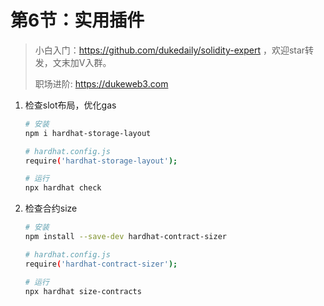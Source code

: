 # 第6节：实用插件

> 小白入门：https://github.com/dukedaily/solidity-expert ，欢迎star转发，文末加V入群。
>
> 职场进阶: https://dukeweb3.com

1. 检查slot布局，优化gas

   ```sh
   # 安装
   npm i hardhat-storage-layout
   
   # hardhat.config.js
   require('hardhat-storage-layout');
   
   # 运行
   npx hardhat check
   ```

2. 检查合约size

   ```sh
   # 安装
   npm install --save-dev hardhat-contract-sizer
   
   # hardhat.config.js
   require('hardhat-contract-sizer');
   
   # 运行
   npx hardhat size-contracts
   ```

   